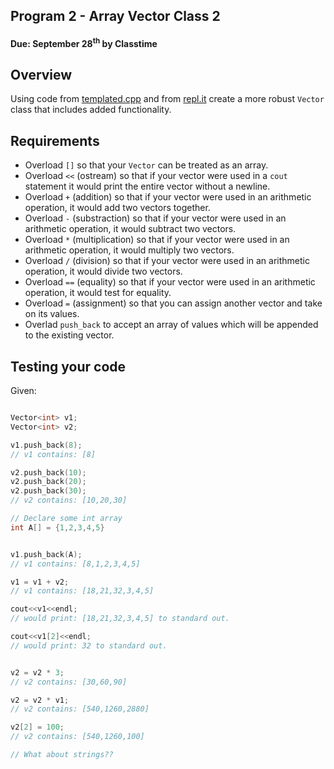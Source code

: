 ## Program 2 - Array Vector Class 2
#### Due: September 28<sup>th</sup> by Classtime

## Overview

Using code from [templated.cpp](./templated.cpp) and from [repl.it](https://repl.it/@rugbyprof/p02-starter) create a more robust `Vector` class that includes added functionality.


## Requirements
- Overload `[]` so that your `Vector` can be treated as an array. 
- Overload `<<` (ostream) so that if your vector were used in a `cout` statement it would print the entire vector without a newline.
- Overload `+` (addition) so that if your vector were used in an arithmetic operation, it would add two vectors together. 
- Overload `-` (substraction) so that if your vector were used in an arithmetic operation, it would subtract two vectors. 
- Overload `*` (multiplication) so that if your vector were used in an arithmetic operation, it would multiply two vectors. 
- Overload `/` (division) so that if your vector were used in an arithmetic operation, it would divide two vectors. 
- Overload `==` (equality) so that if your vector were used in an arithmetic operation, it would test for equality. 
- Overload `=` (assignment) so that you can assign another vector and take on its values.
- Overlad `push_back` to accept an array of values which will be appended to the existing vector.


## Testing your code

Given:

```cpp

Vector<int> v1;
Vector<int> v2;

v1.push_back(8);
// v1 contains: [8]

v2.push_back(10);
v2.push_back(20);
v2.push_back(30);
// v2 contains: [10,20,30]

// Declare some int array
int A[] = {1,2,3,4,5}


v1.push_back(A);
// v1 contains: [8,1,2,3,4,5]

v1 = v1 + v2;
// v1 contains: [18,21,32,3,4,5]

cout<<v1<<endl;
// would print: [18,21,32,3,4,5] to standard out.

cout<<v1[2]<<endl;
// would print: 32 to standard out.


v2 = v2 * 3;
// v2 contains: [30,60,90]

v2 = v2 * v1;
// v2 contains: [540,1260,2880]

v2[2] = 100;
// v2 contains: [540,1260,100]

// What about strings??

```



